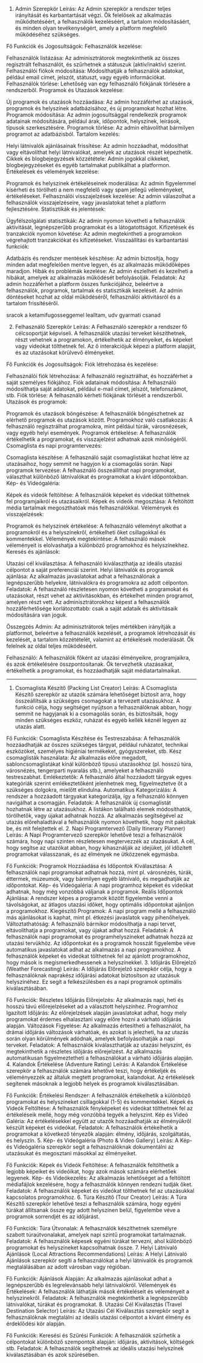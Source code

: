 1. Admin Szerepkör
Leírás:
Az Admin szerepkör a rendszer teljes irányítását és karbantartását végzi. Ők felelősek az alkalmazás működtetéséért, a felhasználók kezeléséért, a tartalom módosításáért, és minden olyan tevékenységért, amely a platform megfelelő működéséhez szükséges.

Fő Funkciók és Jogosultságok:
Felhasználók kezelése:

Felhasználók listázása: Az adminisztrátorok megtekinthetik az összes regisztrált felhasználót, és szűrhetnek a státuszuk (aktív/inaktív) szerint.
Felhasználói fiókok módosítása: Módosíthatják a felhasználók adatokat, például email címet, jelszót, státuszt, vagy egyéb információkat.
Felhasználók törlése: Lehetőség van egy felhasználó fiókjának törlésére a rendszerből.
Programok és Utazások kezelése:

Új programok és utazások hozzáadása: Az admin hozzáférhet az utazások, programok és helyszínek adatbázisához, és új programokat hozhat létre.
Programok módosítása: Az admin jogosultsággal rendelkezik programok adatainak módosítására, például árak, időpontok, helyszínek, leírások, típusok szerkesztésére.
Programok törlése: Az admin eltávolíthat bármilyen programot az adatbázisból.
Tartalom kezelés:

Helyi látnivalók ajánlásainak frissítése: Az admin hozzáadhat, módosíthat vagy eltávolíthat helyi látnivalókat, amelyek az utazások részét képezhetik.
Cikkek és blogbejegyzések közzététele: Admin jogokkal cikkeket, blogbejegyzéseket és egyéb tartalmakat publikálhat a platformon.
Értékelések és vélemények kezelése:

Programok és helyszínek értékeléseinek moderálása: Az admin figyelemmel kísérheti és törölheti a nem megfelelő vagy spam jellegű véleményeket, értékeléseket.
Felhasználói visszajelzések kezelése: Az admin válaszolhat a felhasználók visszajelzéseire, vagy javaslatokat tehet a platform fejlesztésére.
Statisztikák és jelentések:

Ügyfélszolgálati statisztikák: Az admin nyomon követheti a felhasználók aktivitását, legnépszerűbb programokat és a látogatottságot.
Kifizetések és tranzakciók nyomon követése: Az admin megtekintheti a programokon végrehajtott tranzakciókat és kifizetéseket.
Visszaállítási és karbantartási funkciók:

Adatbázis és rendszer mentések készítése: Az admin biztosítja, hogy minden adat megfelelően mentve legyen, és az alkalmazás működőképes maradjon.
Hibák és problémák kezelése: Az admin észlelheti és kezelheti a hibákat, amelyek az alkalmazás működését befolyásolják.
Feladatok:
Az admin hozzáférhet a platform összes funkciójához, beleértve a felhasználók, programok, tartalmak és statisztikák kezelését.
Az admin döntéseket hozhat az oldal működéséről, felhasználói aktivitásról és a tartalom frissítéséről.

sracok a ketamifugosseggemel lealltam, udv gyarmati csanad

2. Felhasználó Szerepkör
Leírás:
A Felhasználó szerepkör a rendszer fő célcsoportját képviseli. A felhasználók utazási terveket készíthetnek, részt vehetnek a programokon, értékelhetik az élményeiket,
és képeket vagy videókat tölthetnek fel. Az ő interakciójuk képezi a platform alapját, és az utazásokat körülvevő élményeket.

Fő Funkciók és Jogosultságok:
Fiók létrehozása és kezelése:

Felhasználói fiók létrehozása: A felhasználó regisztrálhat, és hozzáférhet a saját személyes fiókjához.
Fiók adatainak módosítása: A felhasználó módosíthatja saját adatokat, például e-mail címet, jelszót, telefonszámot, stb.
Fiók törlése: A felhasználó kérheti fiókjának törlését a rendszerből.
Utazások és programok:

Programok és utazások böngészése: A felhasználók böngészhetnek az elérhető programok és utazások között.
Programokhoz való csatlakozás: A felhasználó regisztrálhat programokra, mint például túrák, városnézések, vagy egyéb helyi események.
Programok értékelése: A felhasználók értékelhetik a programokat, és visszajelzést adhatnak azok minőségéről.
Csomaglista és napi programtervezés:

Csomaglista készítése: A felhasználó saját csomaglistákat hozhat létre az utazásaihoz, hogy semmit ne hagyjon ki a csomagolás során.
Napi programok tervezése: A felhasználó összeállíthat napi programokat, választhat különböző látnivalókat és programokat a kívánt időpontokban.
Kép- és Videógaléria:

Képek és videók feltöltése: A felhasználók képeket és videókat tölthetnek fel programjaikról és utazásaikról.
Képek és videók megosztása: A feltöltött média tartalmak megoszthatóak más felhasználókkal.
Vélemények és visszajelzések:

Programok és helyszínek értékelése: A felhasználó véleményt alkothat a programokról és a helyszínekről, értékelheti őket csillagokkal és kommentekkel.
Vélemények megtekintése: A felhasználó mások véleményeit is elolvashatja a különböző programokhoz és helyszínekhez.
Keresés és ajánlások:

Utazási cél kiválasztása: A felhasználó kiválaszthatja az ideális utazási célpontot a saját preferenciái szerint.
Helyi látnivalók és programok ajánlása: Az alkalmazás javaslatokat adhat a felhasználónak a legnépszerűbb helyekre, látnivalókra és programokra az adott célponton.
Feladatok:
A felhasználó részletesen nyomon követheti a programokat és utazásokat, részt vehet az aktivitásokban, és értékelhet minden programot, amelyen részt vett.
Az adminisztrátorokhoz képest a felhasználók hozzáférhetősége korlátozottabb: csak a saját adataik és aktivitásaik módosítására van joguk.



Összegzés
Admin: Az adminisztrátorok teljes mértékben irányítják a platformot, beleértve a felhasználók kezelését,
a programok létrehozását és kezelését, a tartalom közzétételét,
valamint az értékelések moderálását. Ők felelnek az oldal teljes működéséért.


Felhasználó: A felhasználók főként az utazási élményeikre, programjaikra, és azok értékelésére összpontosítanak.
Ők tervezhetik utazásaikat, értékelhetik a programokat, és hozzáadhatják saját médiatartalmaikat.



















-----------------------------------------------------------------------------------------------
1. Csomaglista Készítő (Packing List Creator)
Leírás:
A Csomaglista Készítő szerepkör az utazók számára lehetőséget biztosít arra, hogy összeállítsák a szükséges csomagokat a tervezett utazásukhoz. A funkció célja, hogy segítséget nyújtson a felhasználóknak abban, hogy semmit ne hagyjanak ki a csomagolás során, és biztosítsák, hogy minden szükséges eszköz, ruházat és egyéb kellék kéznél legyen az utazás alatt.

Fő Funkciók:
Csomaglista Készítése és Testreszabása: A felhasználók hozzáadhatják az összes szükséges tárgyat, például ruházatot, technikai eszközöket, személyes higiéniai termékeket, gyógyszereket, stb.
Kész csomaglisták használata: Az alkalmazás előre megadott, sabloncsomaglistákat kínál különböző típusú utazásokhoz (pl. hosszú túra, városnézés, tengerparti nyaralás stb.), amelyeket a felhasználó testreszabhat.
Emlékeztetők: A felhasználó által hozzáadott tárgyak egyes kategóriák szerint emlékeztetőként jelenhetnek meg, figyelmeztetve őt a szükséges dolgokra, mielőtt elindulna.
Automatikus Kategorizálás: A rendszer a hozzáadott tárgyakat kategorizálja, így a felhasználó könnyen navigálhat a csomagján.
Feladatok:
A felhasználók új csomaglistát hozhatnak létre az utazásukhoz.
A listákon található elemek módosíthatók, törölhetők, vagy újakat adhatnak hozzá.
Az alkalmazás segítségével az utazás előrehaladtával a felhasználók nyomon követhetik, hogy mit pakoltak be, és mit felejtettek el.
2. Napi Programtervező (Daily Itinerary Planner)
Leírás:
A Napi Programtervező szerepkör lehetővé teszi a felhasználók számára, hogy napi szinten részletesen megtervezzék az utazásukat. A cél, hogy segítse az utazókat abban, hogy kihasználják az idejüket, jól időzített programokat válasszanak, és az élmények ne ütközzenek egymásba.

Fő Funkciók:
Programok Hozzáadása és Időpontok Kiválasztása: A felhasználók napi programokat adhatnak hozzá, mint pl. városnézés, túrák, éttermek, múzeumok, vagy bármilyen egyéb látnivaló, és megadhatják az időpontokat.
Kép- és Videógaléria: A napi programhoz képeket és videókat adhatnak, hogy még vonzóbbá váljanak a programok.
Reális Időpontok Ajánlása: A rendszer képes a programok között figyelembe venni a távolságokat, az átlagos utazási időket, hogy optimális időpontokat ajánljon a programokhoz.
Kiegészítő Programok: A napi program mellé a felhasználó más ajánlásokat is kaphat, mint pl. étkezési javaslatok vagy pihenőhelyek.
Változtathatóság: A felhasználó bármikor módosíthatja a napi tervet, eltávolíthatja a programokat, vagy újakat adhat hozzá.
Feladatok:
A felhasználók napi programokat és programhelyszíneket adhatnak hozzá az utazási tervükhöz.
Az időpontokat és a programok hosszát figyelembe véve automatikus javaslatokat adhat az alkalmazás a napi programokhoz.
A felhasználók képeket és videókat tölthetnek fel az ajánlott programokhoz, hogy mások is megismerkedhessenek a helyszínekkel.
3. Időjárás Előrejelző (Weather Forecasting)
Leírás:
A Időjárás Előrejelző szerepkör célja, hogy a felhasználóknak naprakész időjárási adatokat biztosítson az utazásuk helyszínéhez. Ez segít a felkészülésben és a napi programok optimális kiválasztásában.

Fő Funkciók:
Részletes Időjárás Előrejelzés: Az alkalmazás napi, heti és hosszú távú előrejelzéseket ad a választott helyszínhez.
Programhoz Igazított Időjárás: Az előrejelzések alapján javaslatokat adhat, hogy mely programokat érdemes elhalasztani vagy előre hozni a várható időjárás alapján.
Változások Figyelése: Az alkalmazás értesítheti a felhasználót, ha drámai időjárás változások várhatóak, és azokat is jelezheti, ha az utazás során olyan körülmények adódnak, amelyek befolyásolhatják a napi terveket.
Feladatok:
A felhasználók kiválaszthatják az utazási helyszínt, és megtekinthetik a részletes időjárás előrejelzést.
Az alkalmazás automatikusan figyelmeztetheti a felhasználókat a várható időjárás alapján.
4. Kalandok Értékelése (Adventure Rating)
Leírás:
A Kalandok Értékelése szerepkör a felhasználók számára lehetővé teszi, hogy értékeljék és véleményezzék az általuk megtett programokat, kalandokat. Az értékelések segítenek másoknak a legjobb helyek és programok kiválasztásában.

Fő Funkciók:
Értékelési Rendszer: A felhasználók értékelhetik a különböző programokat és helyszíneket csillagokkal (1-5) és kommentekkel.
Képek és Videók Feltöltése: A felhasználók fényképeket és videókat tölthetnek fel az értékeléseik mellé, hogy még vonzóbbá tegyék a helyszínt.
Kép és Videó Galéria: Az értékelésekkel együtt az utazók hozzáadhatják az élményükről készült képeket és videókat.
Feladatok:
A felhasználók értékelhetik a programokat a következő tényezők alapján: élmény, időjárás, szolgáltatás, és helyszín.
5. Kép- és Videógaléria (Photo & Video Gallery)
Leírás:
A Kép- és Videógaléria szerepkör segít a felhasználóknak dokumentálni az utazásukat és megosztani másokkal az élményeiket.

Fő Funkciók:
Képek és Videók Feltöltése: A felhasználók feltölthetik a legjobb képeiket és videóikat, hogy azok mások számára elérhetőek legyenek.
Kép- és Videókezelés: Az alkalmazás lehetőséget ad a feltöltött médiafájlok kezelésére, hogy a felhasználók könnyen rendezni tudják őket.
Feladatok:
A felhasználók képeket és videókat tölthetnek fel az utazásukkal kapcsolatos programokhoz.
6. Túra Készítő (Tour Creator)
Leírás:
A Túra Készítő szerepkör lehetővé teszi a felhasználók számára, hogy egyéni túrákat állítsanak össze egy adott helyszínen belül, figyelembe véve a programok sorrendjét és az időjárást.

Fő Funkciók:
Túra Útvonalak: A felhasználók készíthetnek személyre szabott túraútvonalakat, amelyek napi szintű programokat tartalmaznak.
Feladatok:
A felhasználók képesek egyéni túrákat tervezni, ahol különböző programokat és helyszíneket kapcsolhatnak össze.
7. Helyi Látnivaló Ajánlások (Local Attractions Recommendations)
Leírás:
A Helyi Látnivaló Ajánlások szerepkör segíti a felhasználókat a helyi látnivalók és programok megtalálásában az adott városban vagy régióban.

Fő Funkciók:
Ajánlások Alapján: Az alkalmazás ajánlásokat adhat a legnépszerűbb és legrelevánsabb helyi látnivalókról.
Vélemények és Értékelések: A felhasználók láthatják mások értékeléseit és véleményeit a helyszínekről.
Feladatok:
A felhasználók megtekinthetik a legnépszerűbb látnivalókat, túrákat és programokat.
8. Utazási Cél Kiválasztás (Travel Destination Selector)
Leírás:
Az Utazási Cél Kiválasztás szerepkör segít a felhasználóknak megtalálni az ideális utazási célpontot a kívánt élmény és érdeklődési kör alapján.

Fő Funkciók:
Keresési és Szűrési Funkciók: A felhasználók szűrhetik a célpontokat különböző szempontok alapján: időjárás, aktivitások, költségek stb.
Feladatok:
A felhasználók segíthetnek az ideális utazási helyszínek kiválasztásában és azok szűrésében.
